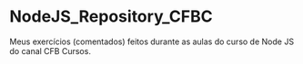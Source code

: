 # NodeJS_Repository_CFBC

Meus exercícios (comentados) feitos durante as aulas do curso de Node JS do canal CFB Cursos.
